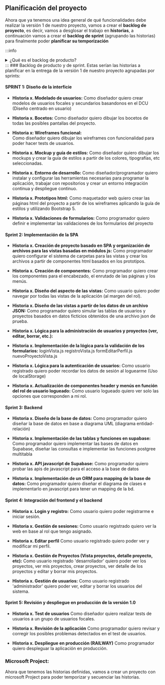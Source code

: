 


## Planificación del proyecto

Ahora que ya tenemos una idea general de qué funcionalidades debe realizar la versión 1 de nuestro proyecto, vamos a crear el **backlog de proyecto**, es decir, vamos a desglosar el trabajo en **historias**, a continuación vamos a crear el **backlog de sprint** (agrupando las historias) para finalmente poder **planificar su temporización**


:::info 
<details>
  <summary>¿Qué es el backlog de producto?</summary>
  
**El Backlog de producto** (Product Backlog en inglés) es una herramienta clave en la metodología Scrum, utilizada para gestionar el trabajo a realizar en un proyecto de software o desarrollo de producto. 

El backlog de producto es **una lista ordenada de todas las funcionalidades, características, requisitos y mejoras** que deben ser desarrollados en el producto para cumplir con los objetivos del proyecto.

El backlog de producto es creado por el **Product Owner** (dueño del producto) en colaboración con el equipo de desarrollo. El Product Owner es responsable de priorizar el backlog de producto y asegurar que las funcionalidades más importantes y valiosas sean entregadas primero. **El equipo de desarrollo utiliza el backlog de producto para planificar y estimar el trabajo a realizar en cada iteración (sprint) del proyecto.**

El backlog de producto es una **herramienta valiosa para el desarrollo ágil de software**, ya que ayuda a mantener el enfoque en el valor que se está entregando al usuario final, **asegura que el equipo de desarrollo esté trabajando en las funcionalidades más importantes y permite una planificación más precisa de las iteraciones del proyecto.**
</details>
:::
### Backlog de producto y de sprint. 
Estas serían las historias a planificar en la entrega de la versión 1 de nuestro proyecto agrupadas por sprints:

#### SPRINT 1: Diseño de la interficie
- **Historia x. Modelado de usuarios:**
  Como diseñador quiero crear modelos de usuarios focales y secundarios basandonos en el DCU (Diseño centrado en usuario)

- **Historia x. Bocetos:**
  Como diseñador quiero dibujar los bocetos de todas las posibles pantallas del proyecto.

- **Historia x: Wireframes funcional:**  
  Como diseñador quiero dibujar los wireframes con funcionalidad para poder hacer tests de usuarios.

- **Historia x. Mockup y guía de estilos:**
  Como diseñador quiero dibujar los mockups y crear la guía de estilos a partir de los colores, tipografías, etc seleccionadas.

- **Historia x. Entorno de desarrollo:**
  Como diseñador/programador quiero instalar y configurar las herramientas necesarias para programar la aplicación, trabajar con repositorios y crear un entorno integración continua y despliegue continuo.

- **Historia x. Prototipos html:**
  Como maquetador web quiero crear las páginas html del proyecto a partir de los wireframes aplicando la guía de estilos y utilizando Bootstrap 5.

- **Historia x. Validaciones de formularios:**
  Como programador quiero definir e implementar las validaciones de los formularios del proyecto
 
#### Sprint 2: Implementación de la SPA
- **Historia x. Creación de proyecto basado en SPA y organización de archivos para las vistas basadas en módulos js:**
  Como programador quiero configurar el sistema de carpetas para las vistas y crear los archivos a partir de componentes html basados en los prototipos.

- **Historia x. Creación de componentes:**
  Como programador quiero crear los componentes para el encabezado, el enrutado de las páginas y los menús.

- **Historia x. Diseño del aspecto de las vistas:**
  Como usuario quiero poder navegar por todas las vistas de la aplicación (al margen del rol).

- **Historia x. Diseño de las vistas a partir de los datos de un archivo JSON:**
Como programador quiero simular las tablas de usuarios y proyectos basados en datos ficticios obtenidos de una archivo json de prueba.

- **Historia x. Lógica para la administración de usuarios y proyectos (ver, editar, borrar, etc.):**

- **Historia x. Implementación de la lógica para la validación de los formularios:**
loginVista.js
registroVista.js
formEditarPerfil.js
nuevoProyectoVista.js

- **Historia x. Lógica para la autenticación de usuarios:**
Como usuario registrado quiero poder recordar los datos de sesión al loguearme (Uso de localStorage)

- **Historia x. Actualización de componentes header y menús en función del rol de usuario logueado:**
Como usuario logueado quiero ver solo las opciones que corresponden a mi rol.

#### Sprint 3: Backend

- **Historia x. Diseño de la base de datos:**
  Como programador quiero diseñar la base de datos en base a diagrama UML (diagrama entidad-relación)

- **Historia x. Implementación de las tablas y funciones en supabase:**
  Como programador quiero implementar las bases de datos en Supabase, diseñar las consultas e implementar las funciones postgree multitabla

- **Historia x. API javascript de Supabase:**
  Como programador quiero probar las apis de javascript para el acceso a la base de datos

- **Historia x. Implementación de un ORM para mapping de la base de datos:**
  Como programador quiero diseñar el diagrama de clases e implementarlo en javascript para tener un mapping de la bd.

#### Sprint 4: Integración del frontend y el backend

- **Historia x. Login y registro:**
  Como usuario quiero poder registrarme e iniciar sesión.

- **Historia x. Gestión de sesiones:**
  Como usuario registrado quiero ver la web en base al rol que tengo asignado.

- **Historia x. Editar perfil**
  Como usuario registrado quiero poder ver y modificar mi perfil.

- **Historia x. Gestión de Proyectos (Vista proyectos, detalle proyecto, etc):**
  Como usuario registrado 'desarrollador' quiero poder ver los proyectos, ver mis proyectos, crear proyectos, ver detalle de los proyectos y editar y borrar mis proyectos.

- **Historia x. Gestión de usuarios:**
  Como usuario registrado 'administrador' quiero poder ver, editar y borrar los usuarios del sistema.
#### Sprint 5: Revisión y despliegue en producción de la versión 1.0

- **Historia x. Test de usuarios**
  Como diseñador quiero realizar tests de usuarios a un grupo de usuarios focales.

- **Historia x. Revisión de la aplicación**
  Como programador quiero revisar y corregir los posibles problemas detectados en el test de usuarios.

- **Historia x. Despliegue en producción (RAILWAY)**
  Como programador quiero despleguar la aplicación en producción.

 
### Microsoft Project:

Ahora que tenemos las historias definidas, vamos a crear un proyecto con microsoft Project para poder temporizar y secuenciar las historias.

